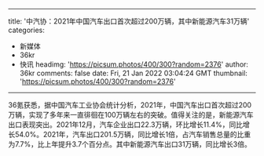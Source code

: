 
---
title: '中汽协：2021年中国汽车出口首次超过200万辆，其中新能源汽车31万辆'
categories: 
 - 新媒体
 - 36kr
 - 快讯
headimg: 'https://picsum.photos/400/300?random=2376'
author: 36kr
comments: false
date: Fri, 21 Jan 2022 03:04:24 GMT
thumbnail: 'https://picsum.photos/400/300?random=2376'
---

<div>   
36氪获悉，据中国汽车工业协会统计分析，2021年，中国汽车出口首次超过200万辆，实现了多年来一直徘徊在100万辆左右的突破。值得关注的是，新能源汽车出口表现突出。2021年12月，汽车企业出口22.3万辆，环比增长11.4%，同比增长54.0%。2021年，汽车出口201.5万辆，同比增长1倍，占汽车销售总量的比重为7.7%，比上年提升3.7个百分点。其中新能源汽车出口31万辆，同比增长3倍。  
</div>
            